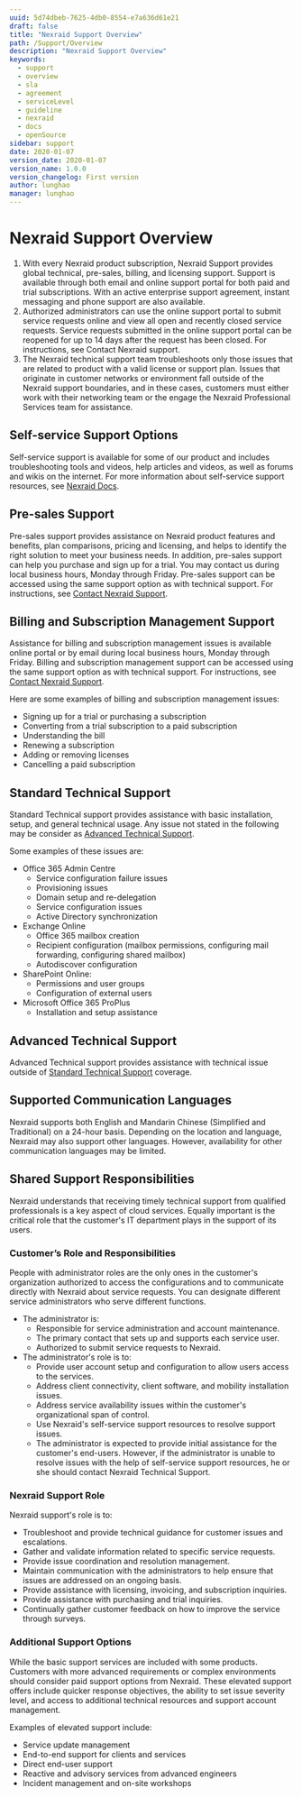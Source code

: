 ```yaml
---
uuid: 5d74dbeb-7625-4db0-8554-e7a636d61e21
draft: false
title: "Nexraid Support Overview"
path: /Support/Overview
description: "Nexraid Support Overview"
keywords: 
  - support
  - overview
  - sla
  - agreement
  - serviceLevel
  - guideline
  - nexraid
  - docs
  - openSource
sidebar: support
date: 2020-01-07
version_date: 2020-01-07
version_name: 1.0.0
version_changelog: First version
author: lunghao
manager: lunghao
---
```


# Nexraid Support Overview
1. With every Nexraid product subscription, Nexraid Support provides global technical, pre-sales, billing, and licensing support. Support is available through both email and online support portal for both paid and trial subscriptions. With an active enterprise support agreement, instant messaging and phone support are also available.
2. Authorized administrators can use the online support portal to submit service requests online and view all open and recently closed service requests. Service requests submitted in the online support portal can be reopened for up to 14 days after the request has been closed. For instructions, see Contact Nexraid support.
3. The Nexraid technical support team troubleshoots only those issues that are related to product with a valid license or support plan. Issues that originate in customer networks or environment fall outside of the Nexraid support boundaries, and in these cases, customers must either work with their networking team or the engage the Nexraid Professional Services team for assistance.

## Self-service Support Options
Self-service support is available for some of our product and includes troubleshooting tools and videos, help articles and videos, as well as forums and wikis on the internet. For more information about self-service support resources, see [Nexraid Docs](https://docs.nexraid.com).

## Pre-sales Support
Pre-sales support provides assistance on Nexraid product features and benefits, plan comparisons, pricing and licensing, and helps to identify the right solution to meet your business needs. In addition, pre-sales support can help you purchase and sign up for a trial. You may contact us during local business hours, Monday through Friday. Pre-sales support can be accessed using the same support option as with technical support. For instructions, see [Contact Nexraid Support](https://docs.nexraid.com/Support/Contact-Options).

## Billing and Subscription Management Support
Assistance for billing and subscription management issues is available online portal or by email during local business hours, Monday through Friday. Billing and subscription management support can be accessed using the same support option as with technical support. For instructions, see [Contact Nexraid Support](https://docs.nexraid.com/Support/Contact-Options).

Here are some examples of billing and subscription management issues:
* Signing up for a trial or purchasing a subscription
* Converting from a trial subscription to a paid subscription
* Understanding the bill
* Renewing a subscription
* Adding or removing licenses
* Cancelling a paid subscription

## Standard Technical Support
Standard Technical support provides assistance with basic installation, setup, and general technical usage. Any issue not stated in the following may be consider as [Advanced Technical Support](#Advanced-Technical-Support).

Some examples of these issues are:
* Office 365 Admin Centre
   * Service configuration failure issues
   * Provisioning issues
   * Domain setup and re-delegation
   * Service configuration issues
   * Active Directory synchronization
* Exchange Online
   * Office 365 mailbox creation
   * Recipient configuration (mailbox permissions, configuring mail forwarding, configuring shared mailbox)
   * Autodiscover configuration
* SharePoint Online:
   * Permissions and user groups
   * Configuration of external users
* Microsoft Office 365 ProPlus
   * Installation and setup assistance

## Advanced Technical Support
Advanced Technical support provides assistance with technical issue outside of [Standard Technical Support](#Standard-Technical-Support) coverage.

## Supported Communication Languages
Nexraid supports both English and Mandarin Chinese (Simplified and Traditional) on a 24-hour basis. Depending on the location and language, Nexraid may also support other languages. However, availability for other communication languages may be limited.

## Shared Support Responsibilities
Nexraid understands that receiving timely technical support from qualified professionals is a key aspect of cloud services. Equally important is the critical role that the customer's IT department plays in the support of its users.

### Customer’s Role and Responsibilities
People with administrator roles are the only ones in the customer's organization authorized to access the configurations and to communicate directly with Nexraid about service requests. You can designate different service administrators who serve different functions. 

* The administrator is:
   * Responsible for service administration and account maintenance.
   * The primary contact that sets up and supports each service user.
   * Authorized to submit service requests to Nexraid.
* The administrator's role is to:
   * Provide user account setup and configuration to allow users access to the services.
   * Address client connectivity, client software, and mobility installation issues.
   * Address service availability issues within the customer's organizational span of control.
   * Use Nexraid's self-service support resources to resolve support issues.
   * The administrator is expected to provide initial assistance for the customer's end-users. However, if the administrator is unable to resolve issues with the help of self-service support resources, he or she should contact Nexraid Technical Support.

### Nexraid Support Role
Nexraid support's role is to:
* Troubleshoot and provide technical guidance for customer issues and escalations.
* Gather and validate information related to specific service requests.
* Provide issue coordination and resolution management.
* Maintain communication with the administrators to help ensure that issues are addressed on an ongoing basis.
* Provide assistance with licensing, invoicing, and subscription inquiries.
* Provide assistance with purchasing and trial inquiries.
* Continually gather customer feedback on how to improve the service through surveys.

### Additional Support Options
While the basic support services are included with some products. Customers with more advanced requirements or complex environments should consider paid support options from Nexraid. These elevated support offers include quicker response objectives, the ability to set issue severity level, and access to additional technical resources and support account management.

Examples of elevated support include:
* Service update management
* End-to-end support for clients and services
* Direct end-user support
* Reactive and advisory services from advanced engineers
* Incident management and on-site workshops
